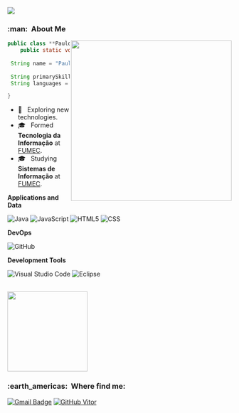 ![](https://komarev.com/ghpvc/?username=dkprotop&color=006bed)

<h3> :man: &nbsp;About Me </h3>

<img align="right" width="361" src="https://i2.wp.com/allhtaccess.info/wp-content/uploads/2018/03/programming.gif?fit=1281%2C716&ssl=1" />

```java
public class **Paulo** {
	public static void main(String[] args) {
 
 String name = "Paulo Henrique"
 
 String primarySkillset = "Android"
 String languages = listOf("Java", "JavaScript",) 

}
```

- 🤔 &nbsp; Exploring new technologies.
- 🎓 &nbsp; Formed **Tecnologia da Informação** at <a href="http://www.fumec.br/">FUMEC</a>.
- 🎓 &nbsp; Studying **Sistemas de Informação** at <a href="http://www.fumec.br/">FUMEC</a>.

**Applications and Data**

  ![Java](https://img.shields.io/badge/-Java-333333?style=flat&logo=Java&logoColor=007396)
  ![JavaScript](https://img.shields.io/badge/-JavaScript-333333?style=flat&logo=javascript)
  ![HTML5](https://img.shields.io/badge/-HTML5-333333?style=flat&logo=HTML5)
  ![CSS](https://img.shields.io/badge/-CSS-333333?style=flat&logo=CSS3&logoColor=1572B6)

**DevOps**

  ![GitHub](https://img.shields.io/badge/-GitHub-333333?style=flat&logo=github)

**Development Tools**

  ![Visual Studio Code](https://img.shields.io/badge/-Visual%20Studio%20Code-333333?style=flat&logo=visual-studio-code&logoColor=007ACC)
  ![Eclipse](https://img.shields.io/badge/-Eclipse-333333?style=flat&logo=eclipse-ide&logoColor=2C2255)

<br/>

<a href="https://github.com/dkprotop">
  <img height="180em" src="https://github-readme-stats.vercel.app/api?username=dkprotop&theme=dracula&show_icons=true" />
</a>

<br/>

<h3> :earth_americas: &nbsp;Where find me: </h3> 

[![Gmail Badge](https://img.shields.io/badge/-dkprotop@gmail.com-006bed?style=flat-square&logo=Gmail&logoColor=white&link=mailto:dkprotop@gmail.com)](mailto:dkprotop@gmail.com)
[![GitHub Vitor]( https://img.shields.io/github/followers/dkprotop?label=follow&style=social)](https://github.com/dkprotop)
